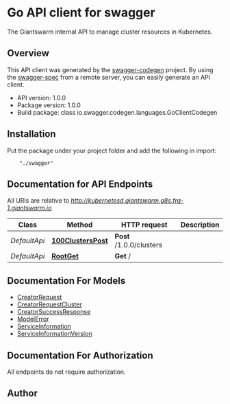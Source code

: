 # Go API client for swagger

The Giantswarm internal API to manage cluster resources in Kubernetes.

## Overview
This API client was generated by the [swagger-codegen](https://github.com/swagger-api/swagger-codegen) project.  By using the [swagger-spec](https://github.com/swagger-api/swagger-spec) from a remote server, you can easily generate an API client.

- API version: 1.0.0
- Package version: 1.0.0
- Build package: class io.swagger.codegen.languages.GoClientCodegen

## Installation
Put the package under your project folder and add the following in import:
```
    "./swagger"
```

## Documentation for API Endpoints

All URIs are relative to *http://kubernetesd.giantswarm.g8s.fra-1.giantswarm.io*

Class | Method | HTTP request | Description
------------ | ------------- | ------------- | -------------
*DefaultApi* | [**100ClustersPost**](docs/DefaultApi.md#100clusterspost) | **Post** /1.0.0/clusters | 
*DefaultApi* | [**RootGet**](docs/DefaultApi.md#rootget) | **Get** / | 


## Documentation For Models

 - [CreatorRequest](docs/CreatorRequest.md)
 - [CreatorRequestCluster](docs/CreatorRequestCluster.md)
 - [CreatorSuccessResponse](docs/CreatorSuccessResponse.md)
 - [ModelError](docs/ModelError.md)
 - [ServiceInformation](docs/ServiceInformation.md)
 - [ServiceInformationVersion](docs/ServiceInformationVersion.md)


## Documentation For Authorization

 All endpoints do not require authorization.


## Author



